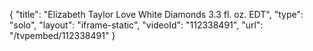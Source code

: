 {
    "title": "Elizabeth Taylor Love   White Diamonds 3.3 fl. oz. EDT",
    "type": "solo",
    "layout": "iframe-static",
    "videoId": "112338491",
    "url": "\/tvpembed\/112338491"
}